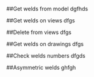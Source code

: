 ##Get welds from model
dgfhds

##Get welds on views
dfgs

##Delete from views
dfgs

##Get welds on drawings
dfgs

##Check welds numbers
dfgds

##Asymmetric welds
ghfgh
